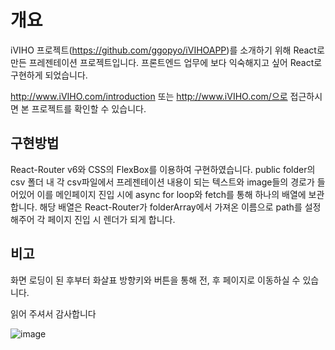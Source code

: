 # 개요

iVIHO 프로젝트(https://github.com/ggopyo/iVIHOAPP)를 소개하기 위해 React로 만든 프레젠테이션 프로젝트입니다.
프론트엔드 업무에 보다 익숙해지고 싶어 React로 구현하게 되었습니다.

http://www.iVIHO.com/introduction 또는 http://www.iVIHO.com/으로 접근하시면 본 프로젝트를 확인할 수 있습니다.

## 구현방법
React-Router v6와 CSS의 FlexBox를 이용하여 구현하였습니다.
public folder의 csv 폴더 내 각 csv파일에서 프레젠테이션 내용이 되는 텍스트와 image들의 경로가 들어있어
이를 메인페이지 진입 시에 async for loop와 fetch를 통해 하나의 배열에 보관합니다.
해당 배열은 React-Router가 folderArray에서 가져온 이름으로 path를 설정해주어 각 페이지 진입 시 
렌더가 되게 합니다.

## 비고
화면 로딩이 된 후부터 화살표 방향키와 버튼을 통해 전, 후 페이지로 이동하실 수 있습니다.

읽어 주셔서 감사합니다

![image](https://user-images.githubusercontent.com/34387356/154852375-b597a665-19d7-411b-9e95-8edb7718b948.png)
